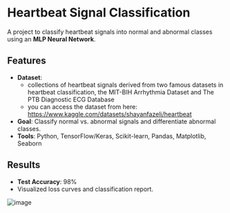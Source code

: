 # Heartbeat Signal Classification

A project to classify heartbeat signals into normal and abnormal classes using an **MLP Neural Network**.

## Features
- **Dataset**:
  - collections of heartbeat signals derived from two famous datasets in heartbeat classification, the MIT-BIH Arrhythmia Dataset and The PTB Diagnostic ECG Database
  - you can access the dataset from here: https://www.kaggle.com/datasets/shayanfazeli/heartbeat
- **Goal**: Classify normal vs. abnormal signals and differentiate abnormal classes.
- **Tools**: Python, TensorFlow/Keras, Scikit-learn, Pandas, Matplotlib, Seaborn

## Results
- **Test Accuracy**: 98%  
- Visualized loss curves and classification report.
  
![image](https://github.com/user-attachments/assets/f49d229f-d070-4fce-a900-3b07609b3bd0)
